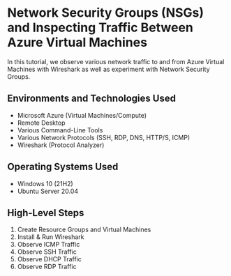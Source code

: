 # Network Security Groups (NSGs) and Inspecting Traffic Between Azure Virtual Machines

In this tutorial, we observe various network traffic to and from Azure Virtual Machines with Wireshark as well as experiment with Network Security Groups.

## Environments and Technologies Used
- Microsoft Azure (Virtual Machines/Compute)
- Remote Desktop
- Various Command-Line Tools
- Various Network Protocols (SSH, RDP, DNS, HTTP/S, ICMP)
- Wireshark (Protocol Analyzer)

## Operating Systems Used
- Windows 10 (21H2)
- Ubuntu Server 20.04

## High-Level Steps
1. Create Resource Groups and Virtual Machines
2. Install & Run Wireshark
3. Observe ICMP Traffic
4. Observe SSH Traffic
5. Observe DHCP Traffic
6. Observe RDP Traffic

